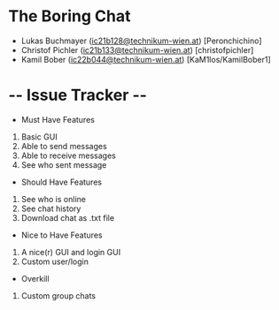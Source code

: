 # The Boring Chat
- Lukas Buchmayer (ic21b128@technikum-wien.at) [Peronchichino]
- Christof Pichler (ic21b133@technikum-wien.at) [christofpichler]
- Kamil Bober (ic22b044@technikum-wien.at) [KaM1los/KamilBober1]

# -- Issue Tracker --
- Must Have Features
1. Basic GUI
2. Able to send messages
3. Able to receive messages
4. See who sent message

- Should Have Features
1. See who is online
2. See chat history
3. Download chat as .txt file

- Nice to Have Features
1. A nice(r) GUI and login GUI
2. Custom user/login

- Overkill
1. Custom group chats
